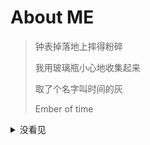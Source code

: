 # About ME

> 钟表掉落地上摔得粉碎
>
> 我用玻璃瓶小心地收集起来
>
> 取了个名字叫时间的灰
>
> Ember of time

<details>
    <summary>没看见</summary>
    <code>
                 (__) 
                 (oo) 
           /------\/ 
          / |    ||   
         *  /\---/\ 
            ~~   ~~   
..."Have you mooed today?"...
    </code>
</details>
